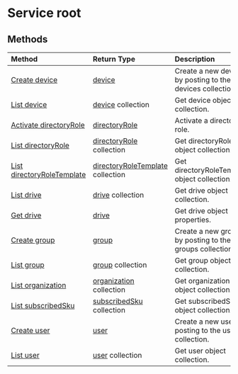 # Service root


## Methods



| Method		   | Return Type	|Description|
|:---------------|:--------|:----------|
|[Create device](../api/device-post-devices.md) |[device](device.md)| Create a new device by posting to the devices collection.|
|[List device](../api/device-list.md) | [device](device.md) collection |Get device object collection. |
|[Activate directoryRole](../api/directoryrole-post-directoryroles.md) | [directoryRole](directoryrole.md) |Activate a directory role. |
|[List directoryRole](../api/directoryrole-list.md) | [directoryRole](directoryrole.md) collection |Get directoryRole object collection. |
|[List directoryRoleTemplate](../api/directoryroletemplate-list.md) | [directoryRoleTemplate](directoryroletemplate.md) collection |Get directoryRoleTemplate object collection. |
|[List drive](../api/drive-list.md) | [drive](drive.md) collection |Get drive object collection. |
|[Get drive](../api/drive-get.md) | [drive](drive.md)  |Get drive object properties. |
|[Create group](../api/group-post-groups.md) |[group](group.md)| Create a new group by posting to the groups collection.|
|[List group](../api/group-list.md) | [group](group.md) collection |Get group object collection. |
|[List organization](../api/organization-get.md) | [organization](organization.md) collection |Get organization object collection. |
|[List subscribedSku](../api/subscribedsku-list.md) | [subscribedSku](subscribedsku.md) collection |Get subscribedSku object collection. |
|[Create user](../api/user-post-users.md) |[user](user.md)| Create a new user by posting to the users collection.|
|[List user](../api/user-list.md) | [user](user.md) collection |Get user object collection. |

<!-- uuid: 8fcb5dbc-d5aa-4681-8e31-b001d5168d79
2015-10-25 14:57:30 UTC -->
<!-- {
  "type": "#page.annotation",
  "description": "Service root",
  "keywords": "",
  "section": "documentation",
  "tocPath": ""
}-->
